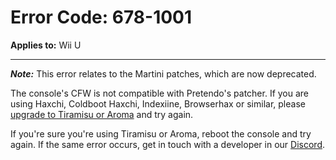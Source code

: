 # Error Code: 678-1001
**Applies to:** Wii U

---

***Note:*** This error relates to the Martini patches, which are now deprecated.

The console's CFW is not compatible with Pretendo's patcher. If you are using Haxchi, Coldboot Haxchi, Indexiine,
Browserhax or similar, please [upgrade to Tiramisu or Aroma](https://wiiu.hacks.guide) and try again.

If you're sure you're using Tiramisu or Aroma, reboot the console and try again. If the same error occurs, get in touch
with a developer in our [Discord](https://invite.gg/pretendo).
